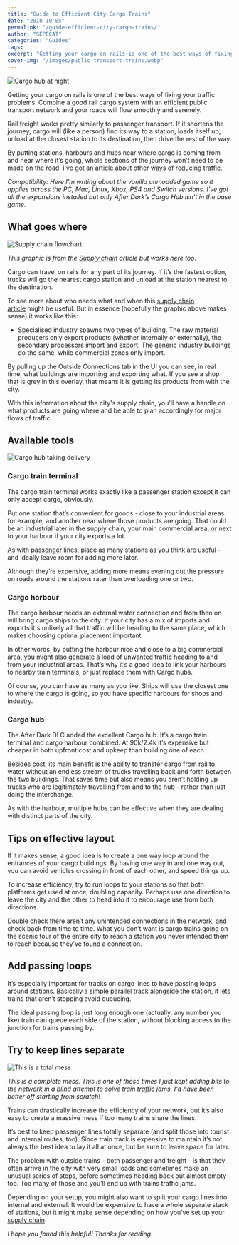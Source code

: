 ```yaml
---
title: "Guide to Efficient City Cargo Trains"
date: "2018-10-05"
permalink: "/guide-efficient-city-cargo-trains/"
author: "SEPECAT"
categories: "Guides"
tags:
excerpt: "Getting your cargo on rails is one of the best ways of fixing your traffic. Combine good rail cargo with efficient public transport for serene roads." 
cover-img: "/images/public-transport-trains.webp"
---
```


![Cargo hub at night](/images/cargo-hub-night.webp)

Getting your cargo on rails is one of the best ways of fixing your traffic problems. Combine a good rail cargo system with an efficient public transport network and your roads will flow smoothly and serenely.

Rail freight works pretty similarly to passenger transport. If it shortens the journey, cargo will (like a person) find its way to a station, loads itself up, unload at the closest station to its destination, then drive the rest of the way.

By putting stations, harbours and hubs near where cargo is coming from and near where it’s going, whole sections of the journey won’t need to be made on the road. I’ve got an article about other ways of [reducing traffic](/reduce-manage-traffic-cities-skylines/).

*Compatibility:* *Here I’m writing about the vanilla unmodded game so it applies across the PC, Mac, Linux, Xbox, PS4 and Switch versions. I’ve got all the expansions installed but only After Dark’s Cargo Hub isn’t in the base game.*

## What goes where

![Supply chain flowchart](/images/supply-chain-flowchart.webp)

*This graphic is from the* [*Supply chain*](/supply-chain-specialised-industry/) *article but works here too.*

Cargo can travel on rails for any part of its journey. If it’s the fastest option, trucks will go the nearest cargo station and unload at the station nearest to the destination.

To see more about who needs what and when this [supply chain article](/supply-chain-specialised-industry/) might be useful. But in essence (hopefully the graphic above makes sense) it works like this:

- Specialised industry spawns two types of building. The raw material producers only export products (whether internally or externally), the secondary processors import and export. The generic industry buildings do the same, while commercial zones only import.

By pulling up the Outside Connections tab in the UI you can see, in real time, what buildings are importing and exporting what. If you see a shop that is grey in this overlay, that means it is getting its products from with the city.

With this information about the city's supply chain, you'll have a handle on what products are going where and be able to plan accordingly for major flows of traffic.

## Available tools

![Cargo hub taking delivery](/images/cargo-hub-tractors.webp)

### Cargo train terminal

The cargo train terminal works exactly like a passenger station except it can only accept cargo, obviously.

Put one station that’s convenient for goods - close to your industrial areas for example, and another near where those products are going. That could be an industrial later in the supply chain, your main commercial area, or next to your harbour if your city exports a lot.

As with passenger lines, place as many stations as you think are useful - and ideally leave room for adding more later.

Although they’re expensive, adding more means evening out the pressure on roads around the stations rater than overloading one or two.

### Cargo harbour

The cargo harbour needs an external water connection and from then on will bring cargo ships to the city. If your city has a mix of imports and exports it's unlikely all that traffic will be heading to the same place, which makes choosing optimal placement important.

In other words, by putting the harbour nice and close to a big commercial area, you might also generate a load of unwanted traffic heading to and from your industrial areas. That’s why it’s a good idea to link your harbours to nearby train terminals, or just replace them with Cargo hubs.

Of course, you can have as many as you like. Ships will use the closest one to where the cargo is going, so you have specific harbours for shops and industry.

### Cargo hub

The After Dark DLC added the excellent Cargo hub. It’s a cargo train terminal and cargo harbour combined. At 90k/2.4k it’s expensive but cheaper in both upfront cost and upkeep than building one of each.

Besides cost, its main benefit is the ability to transfer cargo from rail to water without an endless stream of trucks travelling back and forth between the two buildings. That saves time but also means you aren’t holding up trucks who are legitimately travelling from and to the hub - rather than just doing the interchange.

As with the harbour, multiple hubs can be effective when they are dealing with distinct parts of the city.

## Tips on effective layout

If it makes sense, a good idea is to create a one way loop around the entrances of your cargo buildings. By having one way in and one way out, you can avoid vehicles crossing in front of each other, and speed things up.

To increase efficiency, try to run loops to your stations so that both platforms get used at once, doubling capacity. Perhaps use one direction to leave the city and the other to head into it to encourage use from both directions.

Double check there aren’t any unintended connections in the network, and check back from time to time. What you don’t want is cargo trains going on the scenic tour of the entire city to reach a station you never intended them to reach because they’ve found a connection.

## Add passing loops

It’s especially important for tracks on cargo lines to have passing loops around stations. Basically a simple parallel track alongside the station, it lets trains that aren’t stopping avoid queueing.

The ideal passing loop is just long enough one (actually, any number you like) train can queue each side of the station, without blocking access to the junction for trains passing by. 

## Try to keep lines separate

![This is a total mess](/images/rail-line-mess.webp)

*This is a complete mess. This is one of those times I just kept adding bits to the network in a blind attempt to solve train traffic jams. I'd have been better off starting from scratch!*

Trains can drastically increase the efficiency of your network, but it’s also easy to create a massive mess if too many trains share the lines.

It’s best to keep passenger lines totally separate (and split those into tourist and internal routes, too). Since train track is expensive to maintain it’s not always the best idea to lay it all at once, but be sure to leave space for later.

The problem with outside trains - both passenger and freight - is that they often arrive in the city with very small loads and sometimes make an unusual series of stops, before sometimes heading back out almost empty too. Too many of those and you’ll end up with trains traffic jams.

Depending on your setup, you might also want to split your cargo lines into internal and external. It would be expensive to have a whole separate stack of stations, but it might make sense depending on how you’ve set up your [supply chain](/supply-chain-specialised-industry/).

*I hope you found this helpful! Thanks for reading.*